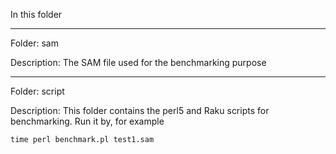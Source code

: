 In this folder

-------------------------------

Folder: sam

Description: The SAM file used for the benchmarking purpose

-------------------------------

Folder: script

Description: This folder contains the perl5 and Raku scripts for benchmarking. Run it by, for example

```shell
time perl benchmark.pl test1.sam
```
